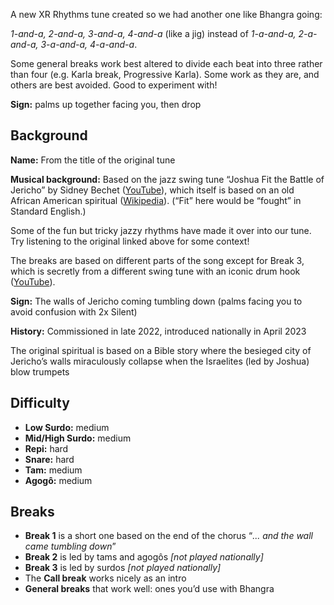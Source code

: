 A new XR Rhythms tune created so we had another one like Bhangra going:

*1-and-a, 2-and-a, 3-and-a, 4-and-a* (like a jig) instead of *1-a-and-a, 2-a-and-a, 3-a-and-a, 4-a-and-a*.

Some general breaks work best altered to divide each beat into three rather than four (e.g. Karla break, Progressive Karla).
Some work as they are, and others are best avoided. Good to experiment with!

**Sign:** palms up together facing you, then drop

## Background

**Name:** From the title of the original tune

**Musical background:** Based on the jazz swing tune “Joshua Fit the Battle of Jericho” by Sidney Bechet ([YouTube](https://www.youtube.com/watch?v=b2l8uW3CrGQ)), which itself is based on an old African American spiritual ([Wikipedia](https://en.wikipedia.org/wiki/Joshua_Fit_the_Battle_of_Jericho)). (“Fit” here would be “fought” in Standard English.)

Some of the fun but tricky jazzy rhythms have made it over into our tune. Try listening to the original linked above for some context!

The breaks are based on different parts of the song except for Break 3, which is secretly from a different swing tune with an iconic drum hook ([YouTube](https://www.youtube.com/watch?v=j9J5Zt2Obko)).

**Sign:** The walls of Jericho coming tumbling down (palms facing you to avoid confusion with 2x Silent)

**History:** Commissioned in late 2022, introduced nationally in April 2023

The original spiritual is based on a Bible story where the besieged city of Jericho’s walls miraculously collapse when the Israelites (led by Joshua) blow trumpets

## Difficulty

* **Low Surdo:** medium
* **Mid/High Surdo:** medium
* **Repi:** hard
* **Snare:** hard
* **Tam:** medium
* **Agogô:** medium

## Breaks

* **Break 1** is a short one based on the end of the chorus “*... and the wall came tumbling down*”
* **Break 2** is led by tams and agogôs *\[not played nationally\]*
* **Break 3** is led by surdos *\[not played nationally\]*
* The **Call break** works nicely as an intro
* **General breaks** that work well: ones you’d use with Bhangra
